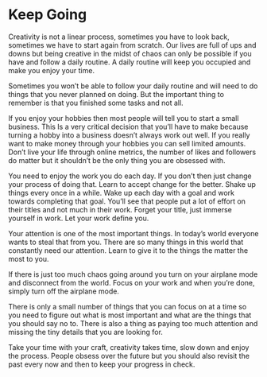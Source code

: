 # Keep Going
Creativity is not a linear process, sometimes you have to look back, sometimes we have to start again from scratch. Our lives are full of ups and downs but being creative in the midst of chaos can only be possible if you have and follow a daily routine. A daily routine will keep you occupied and make you enjoy your time.

Sometimes you won’t be able to follow your daily routine and will need to do things that you never planned on doing. But the important thing to remember is that you finished some tasks and not all.

If you enjoy your hobbies then most people will tell you to start a small business. This Is a very critical decision that you’ll have to make because turning a hobby into a business doesn’t always work out well. If you really want to make money through your hobbies you can sell limited amounts. Don’t live your life through online metrics, the number of likes and followers do matter but it shouldn’t be the only thing you are obsessed with.

You need to enjoy the work you do each day. If you don’t then just change your process of doing that. Learn to accept change for the better. Shake up things every once in a while. Wake up each day with a goal and work towards completing that goal. You’ll see that people put a lot of effort on their titles and not much in their work. Forget your title, just immerse yourself in work. Let your work define you.

Your attention is one of the most important things. In today’s world everyone wants to steal that from you. There are so many things in this world that constantly need our attention. Learn to give it to the things the matter the most to you.

If there is just too much chaos going around you turn on your airplane mode and disconnect from the world. Focus on your work and when you’re done, simply turn off the airplane mode. 

There is only a small number of things that you can focus on at a time so you need to figure out what is most important and what are the things that you should say no to. There is also a thing as paying too much attention and missing the tiny details that you are looking for.

Take your time with your craft, creativity takes time, slow down and enjoy the process. People obsess over the future but you should also revisit the past every now and then to keep your progress in check.